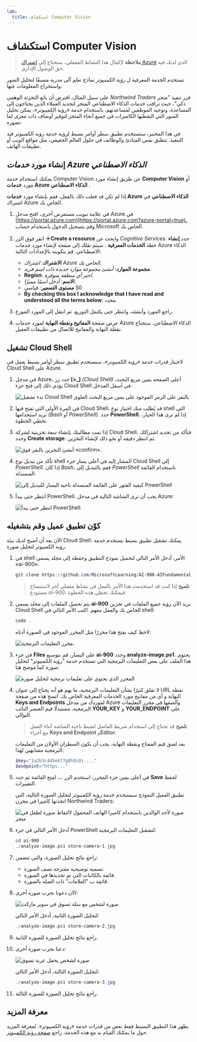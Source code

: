 ```yaml
---
lab:
  title: استكشاف Computer Vision
---
```


# استكشاف Computer Vision

> **ملاحظة** لإكمال هذا النشاط المعملي، ستحتاج إلى [اشتراك Azure](https://azure.microsoft.com/free?azure-portal=true) الذي لديك فيه حق الوصول الإداري.

تستخدم الخدمة المعرفية ل *رؤية الكمبيوتر* نماذج تعلم آلي مدربة مسبقًا لتحليل الصور واستخراج المعلومات عنها.

على سبيل المثال، افترض أن بائع التجزئة الوهمي *Northwind Traders* قرر تنفيذ "متجر ذكي"، حيث تراقب خدمات الذكاء الاصطناعي المتجر لتحديد العملاء الذين يحتاجون إلى المساعدة، وتوجيه الموظفين لمساعدتهم. باستخدام خدمة «رؤية الكمبيوتر»، يمكن تحليل الصور التي التقطتها الكاميرات في جميع أنحاء المتجر لتوفير أوصاف ذات مغزى لما تصوره.

في هذا المختبر، ستستخدم تطبيق سطر أوامر بسيط لرؤية خدمة رؤية الكمبيوتر قيد التنفيذ. تنطبق نفس المبادئ والوظائف في حلول العالم الحقيقي، مثل مواقع الويب أو تطبيقات الهاتف.

## إنشاء مورد *خدمات Azure الذكاء الاصطناعي*

يمكنك استخدام خدمة Computer Vision عن طريق إنشاء مورد **Computer Vision** أو مورد **خدمات Azure الذكاء الاصطناعي** .

إذا لم تكن قد فعلت ذلك بالفعل، فقم بإنشاء مورد **خدمات Azure الذكاء الاصطناعي** في اشتراك Azure الخاص بك.

1. في علامة تبويب مستعرض أخرى، افتح مدخل Azure في [https://portal.azure.com](https://portal.azure.com?azure-portal=true)، وقم بتسجيل الدخول باستخدام حساب Microsoft الخاص بك.

1. انقر فوق الزر **&#65291;Create a resource** وابحث عن *Cognitive Services*. حدد **إنشاء** خطة **الخدمات المعرفية** . سيتم نقلك إلى صفحة لإنشاء مورد خدمات Azure الذكاء الاصطناعي. قم بتكوينه بالإعدادات التالية:
    - **الاشتراك**: *اشتراك Azure الخاص بك*.
    - **مجموعة الموارد**: *أنشئ مجموعة موارد جديدة ذات اسم فريد*.
    - **Region**: *اختر أي منطقة متوفرة*.
    - **الاسم**: *أدخل اسمًا مميزًا*.
    - **مستوى التسعير**: قياسي S0
    - **By checking this box I acknowledge that I have read and understood all the terms below**: محدد.

1. راجع المورد وأنشئه، وانتظر حتى يكتمل التوزيع. ثم انتقل إلى المورد الموزع.

1. عرض صفحة **المفاتيح ونقطة النهاية** لمورد خدمات Azure الذكاء الاصطناعي. ستحتاج نقطة النهاية والمفاتيح للاتصال من تطبيقات العميل.

## تشغيل Cloud Shell

لاختبار قدرات خدمة «رؤية الكمبيوتر»، سنستخدم تطبيق سطر أوامر بسيط يعمل في Cloud Shell على Azure.

1. في مدخل Azure، حدد زر **[>_]** *(Cloud Shell)* أعلى الصفحة يمين مربع البحث. يؤدي ذلك إلى فتح جزء Cloud Shell في أسفل المدخل.

    ![بدء تشغيل Cloud Shell بالنقر على الرمز الموجود على يمين مربع البحث العلوي](media/analyze-images-computer-vision-service/powershell-portal-guide-1.png)

1. في المرة الأولى التي تفتح فيها Cloud Shell، قد يُطلب منك اختيار نوع shell التي تريد استخدامها (*Bash* أو *PowerShell).* حدد **PowerShell**. إذا لم ترى هذا الخيار، تخطي الخطوة.  

1. إذا تمت مطالبتك بإنشاء سعة تخزينية لشركة Cloud Shell، فتأكد من تحديد اشتراكك وحدد **Create storage**. ثم انتظر دقيقة أو نحو ذلك لإنشاء التخزين.

    ![أنشئ التخزين بالنقر فوق «confirm».](media/analyze-images-computer-vision-service/powershell-portal-guide-2.png)

1. تأكد من تبديل نوع shell المشار إليه في أعلى يسار جزء Cloud Shell إلى *PowerShell*. إذا كان *Bash*، فقم بالتبديل إلى *PowerShell* باستخدام القائمة المنسدلة.

    ![كيفية العثور على القائمة المنسدلة ناحية اليسار للتبديل إلى PowerShell](media/analyze-images-computer-vision-service/powershell-portal-guide-3.png)

1. انتظر حتى يبدأ PowerShell. يجب أن ترى الشاشة التالية في مدخل Azure:  

    ![انتظر حتى يبدأ PowerShell.](media/analyze-images-computer-vision-service/powershell-prompt.png)

## كوّن تطبيق عميل وقم بتشغيله

الآن بعد أن أصبح لديك بيئة Cloud Shell، يمكنك تشغيل تطبيق بسيط يستخدم خدمة رؤية الكمبيوتر لتحليل صورة.

1. في shell الأمر، أدخل الأمر التالي لتحميل نموذج التطبيق وحفظه إلى مجلد يسمى «ai-900».

    ```PowerShell
    git clone https://github.com/MicrosoftLearning/AI-900-AIFundamentals ai-900
    ```

    > **تلميح** إذا كنت قد استخدمت هذا الأمر بالفعل في نشاط معملي آخر لاستنساخ مستودع *ai-900*، فيمكنك تخطي هذه الخطوة.

1. يتم تحميل الملفات إلى مجلد يسمى **ai-900** نريد الآن رؤية جميع الملفات في تخزين Cloud Shell الخاص بك والعمل معهم. اكتب الأمر التالي في shell:

    ```PowerShell
    code .
    ```

    لاحظ كيف يفتح هذا محررًا مثل المحرر الموجود في الصورة أدناه:

    ![محرر التعليمات البرمجية.](media/analyze-images-computer-vision-service/powershell-portal-guide-4.png)

1. في جزء **Files** على اليسار، قم بتوسيع **ai-900** وحدد **analyze-image.ps1**. يحتوي هذا الملف على بعض التعليمات البرمجية التي تستخدم خدمة "رؤية الكمبيوتر" لتحليل صورة كما موضح هنا:

    ![المحرر الذي يحتوي على تعليمات برمجية لتحليل صورة](media/analyze-images-computer-vision-service/analyze-image-code.png)

1. لا تقلق كثيرًا بشأن التعليمات البرمجية، ما يهم هو أنه يحتاج إلى عنوان URL نقطة النهاية و أي من مفاتيح مورد الخدمات المعرفية الخاص بك. انسخ هذه من صفحة **Keys and Endpoints** لموردك من مدخل Azure وألصقها في محرر التعليمات البرمجية، مستبدلًا قيم العنصر النائب **YOUR_KEY** و **YOUR_ENDPOINT** على التوالي.

    > **تلميح** قد تحتاج إلى استخدام شريط الفاصل لضبط ناحية الشاشة أثناء العمل مع أجزاء **Keys and Endpoint** و**Editor**.

    بعد لصق قيم المفتاح ونقطة النهاية، يجب أن يكون السطران الأولان من التعليمات البرمجية مشابهين لهذا:

    ```PowerShell
    $key="1a2b3c4d5e6f7g8h9i0j...."    
    $endpoint="https..."
    ```

1. في أعلى يمين جزء المحرر، استخدم الزر **...** لفتح القائمة ثم حدد **Save** لحفظ التغييرات.

    تطبيق العميل النموذج سيستخدم خدمة رؤية الكمبيوتر لتحليل الصورة التالية، التي اتخذتها كاميرا في مخزن Northwind Traders:

    ![صورة لأحد الوالدين باستخدام كاميرا الهاتف المحمول لالتقاط صورة لطفل في متجر](media/analyze-images-computer-vision-service/store-camera-1.jpg)

1. أدخل الأمر التالي في جزء PowerShell لتشغيل التعليمات البرمجية:

    ```PowerShell
    cd ai-900
    ./analyze-image.ps1 store-camera-1.jpg
    ```

1. راجع نتائج تحليل الصورة، والتي تتضمن:
    - تسمية توضيحية مقترحة تصف الصورة.
    - قائمة بالكائنات التي تم تحديدها في الصورة.
    - قائمة ب "العلامات" ذات الصلة بالصورة.

1. الآن دعونا نجرب صورة أخرى:

    ![صورة لشخص مع سلة تسوق في سوبر ماركت](media/analyze-images-computer-vision-service/store-camera-2.jpg)

    لتحليل الصورة الثانية، أدخل الأمر التالي:

    ```PowerShell
    ./analyze-image.ps1 store-camera-2.jpg
    ```

1. راجع نتائج تحليل الصورة للصورة الثانية.

1. دعنا نجرب صورة أخرى:

    ![صورة لشخص يحمل عربة تسوق](media/analyze-images-computer-vision-service/store-camera-3.jpg)

    لتحليل الصورة الثالثة، أدخل الأمر التالي:

    ```PowerShell
    ./analyze-image.ps1 store-camera-3.jpg
    ```

1. راجع نتائج تحليل الصورة للصورة الثالثة.

## معرفة المزيد

يظهر هذا التطبيق البسيط فقط بعض من قدرات خدمة «رؤية الكمبيوتر». لمعرفة المزيد حول ما يمكنك القيام به مع هذه الخدمة، راجع [صفحة رؤية الكمبيوتر](https://azure.microsoft.com/products/ai-services?activetab=pivot:visiontab).
